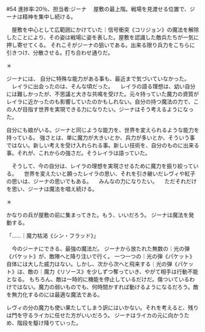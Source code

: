#54 進捗率:20％、担当者:ジーナ
　屋敷の最上階。戦場を見渡せる位置で、ジーナは精神を集中し続ける。  

　屋敷を中心として広範囲にかけていた｜信号衝突《コリジョン》の魔法を解除したことにより、その姿は戦場に姿を表した。屋敷を認識した敵兵たちが一気に押し寄せてくる。
それこそがジーナの狙いである。出来る限り兵力をこちらに引きつけ、分散させる。打ち合わせ通りだ。

＊

ジーナには、
自分に特殊な能力がある事も、最近まで気づいていなかった。
　レイラに出会ったのは、そんな頃だった。
　レイラの語る理想は、幼い自分には難しかったが、不思議と大きな共鳴を受けた。元々持っていた魔力の資質がレイラに近かったのも影響していたのかもしれない。自分の持つ魔法の力で、この人が目指す世界を実現できる力になりたい。ジーナはそう考えるようになった。

自分にも娘がいる。ジーナと同じような能力を、世界を変えられるような能力を持っている。
強さとは、単に魔力が大きいとか、兵力が多いとか、そういう事ではない。新しい考えを受け入れられる事。新しい技術を、自分のものに出来る事。それが、これからの強さだ。そうレイラは語っていた。

　そうして、今の自分は、レイラの理想を実現させるために魔力を振り絞っている。
　世界を変えたいと願ったレイラの思い、それを引き継いだレヴィや紅子の思いは、ジーナの思いでもある。
　みんなの力になりたい。
　ただそれだけを思い、ジーナは魔法を唱え続ける。

＊

かなりの兵が屋敷の前に集まってきた。もう、いいだろう。
ジーナは魔法を発動する。

「……｜魔力枯渇《シン・フラッド》」

　今のジーナにできる、最強の魔法だ。
ジーナから放たれた無数の｜光の弾《パケット》が、敵陣へと降り注いで行く。
一つ一つの｜光の弾《パケット》自体には大した威力はない。しかし、次から次へと飛来する｜光の弾《パケット》は、敵の｜魔力《リソース》を少しずつ奪っていき、やがて相手は行動不能となる。
もちろん、敵は一時的に機能を停止しているだけだ。傷ついているわけではない。魔力の弱いものでも、何時間かすれば動けるようになるだろう。敵を無力化するのには最適な魔法である。



レヴィの分の魔力も使い果たしてしまう訳にはいかない。それを考えると、残りは門を守るライカに任せた方がいいだろう。
ジーナはライカの元に向かうため、階段を駆け降りていった。
